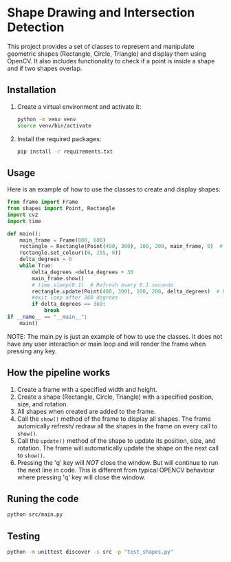 # Shape Drawing and Intersection Detection

This project provides a set of classes to represent and manipulate geometric shapes (Rectangle, Circle, Triangle) and display them using OpenCV. It also includes functionality to check if a point is inside a shape and if two shapes overlap.



## Installation



1. Create a virtual environment and activate it:
    ```sh
    python -m venv venv
    source venv/bin/activate 
    ```

2. Install the required packages:
    ```sh
    pip install -r requirements.txt
    ```

## Usage

Here is an example of how to use the classes to create and display shapes:

```python
from frame import Frame
from shapes import Point, Rectangle
import cv2
import time

def main():
    main_frame = Frame(800, 600)
    rectangle = Rectangle(Point(400, 300), 100, 200, main_frame, 0)  # Initial rotation 0 degrees
    rectangle.set_colour((0, 255, 0))
    delta_degrees = 0
    while True:
        delta_degrees =delta_degrees + 30
        main_frame.show()
        # time.sleep(0.1)  # Refresh every 0.1 seconds
        rectangle.update(Point(400, 300), 100, 200, delta_degrees)  # Rotate 30 degrees on every refresh
        #exit loop after 360 degrees
        if delta_degrees == 360:
            break
if __name__ == "__main__":
    main()
```

NOTE: The main.py is just an example of how to use the classes. It does not have any user interaction or main loop and will render the frame when pressing any key.

## How the pipeline works

1. Create a frame with a specified width and height.
2. Create a shape (Rectangle, Circle, Triangle) with a specified position, size, and rotation.
3. All shapes when created are added to the frame.
4. Call the `show()` method of the frame to display all shapes. The frame automically refresh/ redraw all the shapes in the frame on every call to `show()`.
5. Call the `update()` method of the shape to update its position, size, and rotation. The frame will automatically update the shape on the next call to `show()`.
6. Pressing the 'q' key will *NOT* close the window. But will continue to run the next line in code. This is different from typical OPENCV behaviour where pressing 'q' key will close the window.

## Runing the code

```sh
python src/main.py
```

## Testing

```sh
python -m unittest discover -s src -p "test_shapes.py"
```